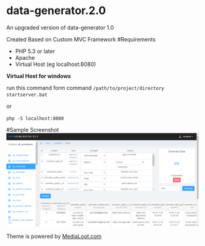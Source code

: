 # data-generator.2.0
An upgraded version of data-generator 1.0

Created Based on Custom MVC Framework
#Requirements
 - PHP 5.3 or later
 - Apache
 - Virtual Host (eg localhost:8080)
 
**Virtual Host for windows**

run this command form command ``/path/to/project/directory startserver.bat``

or

``php -S localhost:8080``

#Sample Screenshot
![GitHub Logo](/Screenshot.png)

 Theme is powered  by [MediaLoot.com](http://mediaLoot.com)
